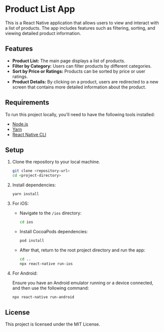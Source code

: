 # Product List App

This is a React Native application that allows users to view and interact with a list of products. The app includes features such as filtering, sorting, and viewing detailed product information.

## Features

- **Product List:** The main page displays a list of products.
- **Filter by Category:** Users can filter products by different categories.
- **Sort by Price or Ratings:** Products can be sorted by price or user ratings.
- **Product Details:** By clicking on a product, users are redirected to a new screen that contains more detailed information about the product.

## Requirements

To run this project locally, you'll need to have the following tools installed:

- [Node.js](https://nodejs.org/)
- [Yarn](https://yarnpkg.com/)
- [React Native CLI](https://reactnative.dev/docs/environment-setup)

## Setup

1. Clone the repository to your local machine.
   
   ```bash
   git clone <repository-url>
   cd <project-directory>
   ```

2. Install dependencies:

   ```bash
   yarn install
   ```

3. For iOS:
   - Navigate to the `/ios` directory:
   
     ```bash
     cd ios
     ```
   - Install CocoaPods dependencies:
   
     ```bash
     pod install
     ```
   - After that, return to the root project directory and run the app:

     ```bash
     cd ..
     npx react-native run-ios
     ```

4. For Android:

   Ensure you have an Android emulator running or a device connected, and then use the following command:

   ```bash
   npx react-native run-android
   ```

## License

This project is licensed under the MIT License.

